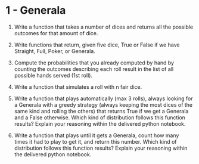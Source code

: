 
# 1 - Generala

1. Write a function that takes a number of dices and returns all the possible outcomes
for that amount of dice.

2. Write functions that return, given five dice, True or False if we have Straight, Full,
Poker, or Generala.

3. Compute the probabilities that you already computed by hand by counting the
outcomes describing each roll result in the list of all possible hands served (1st roll).

4. Write a function that simulates a roll with n fair dice.

5. Write a function that plays automatically (max 3 rolls), always looking for a Generala
with a greedy strategy (always keeping the most dices of the same kind and rolling
the others) that returns True if we get a Generala and a False otherwise. Which kind
of distribution follows this function results? Explain your reasoning within the
delivered python notebook.

6. Write a function that plays until it gets a Generala, count how many times it had to
play to get it, and return this number. Which kind of distribution follows this function
results? Explain your reasoning within the delivered python notebook.



